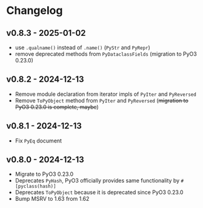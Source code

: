 # Changelog

## v0.8.3 - 2025-01-02

- use `.qualname()` instead of `.name()` (`PyStr` and `PyRepr`)
- remove deprecated methods from `PyDataclassFields` (migration to PyO3 0.23.0)
 
## v0.8.2 - 2024-12-13

- Remove module declaration from iterator impls of `PyIter` and `PyReversed`
- Remove `ToPyObject` method from `PyIter` and `PyReversed` (~~migration to PyO3 0.23.0 is complete, maybe~~)

## v0.8.1 - 2024-12-13

- Fix `PyEq` document

## v0.8.0 - 2024-12-13

- Migrate to PyO3 0.23.0
- Deprecates `PyHash`, PyO3 officially provides same functionality by `#[pyclass(hash)]`
- Deprecates `ToPyObject` because it is deprecated since PyO3 0.23.0 
- Bump MSRV to 1.63 from 1.62
